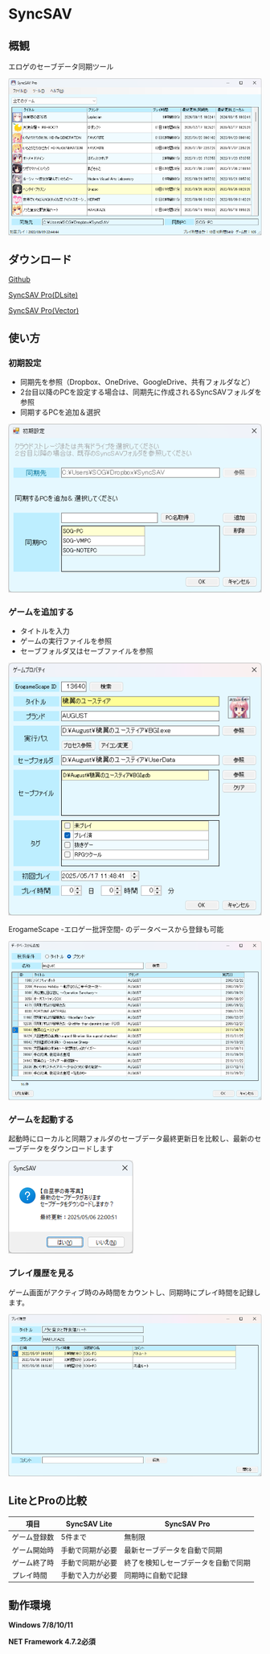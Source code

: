 # SyncSAV

## 概観
エロゲのセーブデータ同期ツール

![](images/main.png)

## ダウンロード

[Github](https://github.com/sogsan5/SyncSAV/releases "https://github.com/sogsan5/SyncSAV/releases")

[SyncSAV Pro(DLsite)](https://www.dlsite.com/home/work/=/product_id/RJ378750.html "https://www.dlsite.com/home/work/=/product_id/RJ378750.html")

[SyncSAV Pro(Vector)](https://www.vector.co.jp/soft/winnt/util/se524089.html "https://www.vector.co.jp/soft/winnt/util/se524089.html")

## 使い方

### 初期設定
- 同期先を参照（Dropbox、OneDrive、GoogleDrive、共有フォルダなど）
- 2台目以降のPCを設定する場合は、同期先に作成されるSyncSAVフォルダを参照
- 同期するPCを追加＆選択

![](images/setup.png)

### ゲームを追加する
- タイトルを入力
- ゲームの実行ファイルを参照
- セーブフォルダ又はセーブファイルを参照

![](images/game.png)

ErogameScape -エロゲー批評空間- のデータベースから登録も可能

![](images/database.png)

### ゲームを起動する
起動時にローカルと同期フォルダのセーブデータ最終更新日を比較し、最新のセーブデータをダウンロードします

![](images/syncmsg.png)

### プレイ履歴を見る
ゲーム画面がアクティブ時のみ時間をカウントし、同期時にプレイ時間を記録します。

![](images/gamelog.png)

## LiteとProの比較
| 項目| SyncSAV Lite | SyncSAV Pro |
| ---- | ---- | ---- |
| ゲーム登録数 | 5件まで | 無制限 |
| ゲーム開始時 | 手動で同期が必要 | 最新セーブデータを自動で同期 |
| ゲーム終了時 | 手動で同期が必要 | 終了を検知しセーブデータを自動で同期 |
| プレイ時間 | 手動で入力が必要 | 同期時に自動で記録 |

## 動作環境
**Windows 7/8/10/11**

**NET Framework 4.7.2必須**
